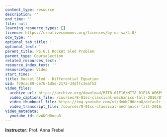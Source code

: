 ```yaml
---
content_type: resource
description: ''
end_time: ''
file: null
learning_resource_types: []
license: https://creativecommons.org/licenses/by-nc-sa/4.0/
ocw_type: ''
optional_tab_title: ''
optional_text: ''
parent_title: PS.6.1 Rocket Sled Problem
parent_type: CourseSection
related_resources_text: ''
resource_index_text: ''
resourcetype: Video
start_time: ''
title: Rocket Sled - Differential Equation
uid: f79cac89-ce76-1d5d-2172-34dffc3eaf53
video_files:
  archive_url: https://archive.org/download/MIT8.01F16/MIT8_01F16_W06PS01-1_360p.mp4
  video_captions_file: /courses/8-01sc-classical-mechanics-fall-2016/8f9dd3651b7750fca14f6ffbc524b441_dvWKCH0ocu8.vtt
  video_thumbnail_file: https://img.youtube.com/vi/dvWKCH0ocu8/default.jpg
  video_transcript_file: /courses/8-01sc-classical-mechanics-fall-2016/f5eec671424bf759fb6e8e6b500b5fba_dvWKCH0ocu8.pdf
video_metadata:
  youtube_id: dvWKCH0ocu8
---
```


**Instructor:** Prof. Anna Frebel

